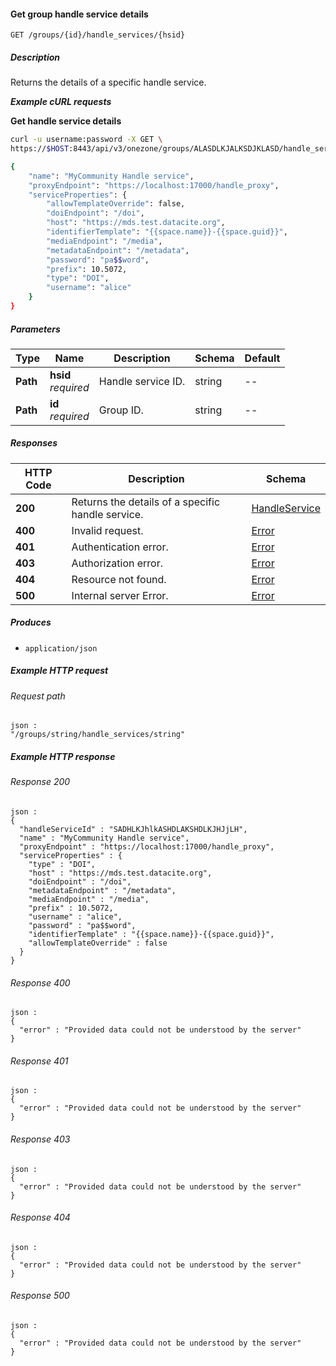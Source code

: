 
<a name="get_group_handle_service"></a>
#### Get group handle service details
```
GET /groups/{id}/handle_services/{hsid}
```


##### Description
Returns the details of a specific handle service.

***Example cURL requests***

**Get handle service details**
```bash
curl -u username:password -X GET \
https://$HOST:8443/api/v3/onezone/groups/ALASDLKJALKSDJKLASD/handle_services/oOVF-KrO1P6rpA0LFgNVI8NxuhxyQMUnrYzjAnKiyAY

{
    "name": "MyCommunity Handle service",
    "proxyEndpoint": "https://localhost:17000/handle_proxy",
    "serviceProperties": {
        "allowTemplateOverride": false,
        "doiEndpoint": "/doi",
        "host": "https://mds.test.datacite.org",
        "identifierTemplate": "{{space.name}}-{{space.guid}}",
        "mediaEndpoint": "/media",
        "metadataEndpoint": "/metadata",
        "password": "pa$$word",
        "prefix": 10.5072,
        "type": "DOI",
        "username": "alice"
    }
}
```


##### Parameters

|Type|Name|Description|Schema|Default|
|---|---|---|---|---|
|**Path**|**hsid**  <br>*required*|Handle service ID.|string|--|
|**Path**|**id**  <br>*required*|Group ID.|string|--|


##### Responses

|HTTP Code|Description|Schema|
|---|---|---|
|**200**|Returns the details of a specific handle service.|[HandleService](../definitions/HandleService.md#handleservice)|
|**400**|Invalid request.|[Error](../definitions/Error.md#error)|
|**401**|Authentication error.|[Error](../definitions/Error.md#error)|
|**403**|Authorization error.|[Error](../definitions/Error.md#error)|
|**404**|Resource not found.|[Error](../definitions/Error.md#error)|
|**500**|Internal server Error.|[Error](../definitions/Error.md#error)|


##### Produces

* `application/json`


##### Example HTTP request

###### Request path
```
json :
"/groups/string/handle_services/string"
```


##### Example HTTP response

###### Response 200
```
json :
{
  "handleServiceId" : "SADHLKJhlkASHDLAKSHDLKJHJjLH",
  "name" : "MyCommunity Handle service",
  "proxyEndpoint" : "https://localhost:17000/handle_proxy",
  "serviceProperties" : {
    "type" : "DOI",
    "host" : "https://mds.test.datacite.org",
    "doiEndpoint" : "/doi",
    "metadataEndpoint" : "/metadata",
    "mediaEndpoint" : "/media",
    "prefix" : 10.5072,
    "username" : "alice",
    "password" : "pa$$word",
    "identifierTemplate" : "{{space.name}}-{{space.guid}}",
    "allowTemplateOverride" : false
  }
}
```


###### Response 400
```
json :
{
  "error" : "Provided data could not be understood by the server"
}
```


###### Response 401
```
json :
{
  "error" : "Provided data could not be understood by the server"
}
```


###### Response 403
```
json :
{
  "error" : "Provided data could not be understood by the server"
}
```


###### Response 404
```
json :
{
  "error" : "Provided data could not be understood by the server"
}
```


###### Response 500
```
json :
{
  "error" : "Provided data could not be understood by the server"
}
```



